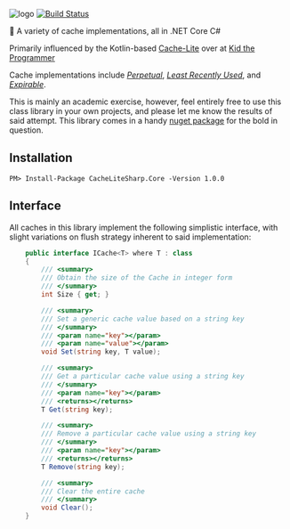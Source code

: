 ![logo](https://raw.githubusercontent.com/Jac21/CacheLiteSharp.Core/master/media/logo_transparent.png)
[![Build Status](https://travis-ci.org/Jac21/CacheLiteSharp.svg?branch=master)](https://travis-ci.org/Jac21/CacheLiteSharp.Core)

📂 A variety of cache implementations, all in .NET Core C#

Primarily influenced by the Kotlin-based [Cache-Lite](https://github.com/kezhenxu94/cache-lite) over at [Kid the Programmer](https://github.com/kezhenxu94)

Cache implementations include [*Perpetual*](https://github.com/Jac21/CacheLiteSharp.Core/blob/master/CacheLiteSharp.Core/PerpetualCache.cs), [*Least Recently Used*](https://github.com/Jac21/CacheLiteSharp.Core/blob/master/CacheLiteSharp.Core/LeastRecentlyUsedCache.cs), and [*Expirable*](https://github.com/Jac21/CacheLiteSharp.Core/blob/master/CacheLiteSharp.Core/ExpirableCache.cs).

This is mainly an academic exercise, however, feel entirely free to use this class library in your own projects, and please let me know the results of said attempt. This library comes in a handy [nuget package](https://www.nuget.org/packages/CacheLiteSharp.Core/) for the bold in question.

## Installation

```
PM> Install-Package CacheLiteSharp.Core -Version 1.0.0   
```

## Interface
All caches in this library implement the following simplistic interface, with slight variations on flush strategy inherent to said implementation:

```csharp
    public interface ICache<T> where T : class
    {
        /// <summary>
        /// Obtain the size of the Cache in integer form
        /// </summary>
        int Size { get; }

        /// <summary>
        /// Set a generic cache value based on a string key 
        /// </summary>
        /// <param name="key"></param>
        /// <param name="value"></param>
        void Set(string key, T value);

        /// <summary>
        /// Get a particular cache value using a string key
        /// </summary>
        /// <param name="key"></param>
        /// <returns></returns>
        T Get(string key);

        /// <summary>
        /// Remove a particular cache value using a string key
        /// </summary>
        /// <param name="key"></param>
        /// <returns></returns>
        T Remove(string key);

        /// <summary>
        /// Clear the entire cache
        /// </summary>
        void Clear();
    }
```
